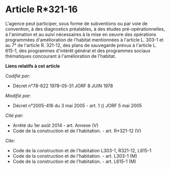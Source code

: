 # Article R*321-16

L'agence peut participer, sous forme de subventions ou par voie de convention, à des diagnostics préalables, à des études
pré-opérationnelles, à l'animation et au suivi nécessaires à la mise en oeuvre des opérations programmées d'amélioration de
l'habitat mentionnées à l'article L. 303-1 et au 7° de l'article R. 321-12, des plans de sauvegarde prévus à l'article L.
615-1, des programmes d'intérêt général et des programmes sociaux thématiques concourant à l'amélioration de l'habitat.

**Liens relatifs à cet article**

_Codifié par_:

  - Décret n°78-622 1978-05-31 JORF 8 JUIN 1978

_Modifié par_:

  - Décret n°2005-416 du 3 mai 2005 - art. 1 () JORF 5 mai 2005

_Cité par_:

  - Arrêté du 1er août 2014 - art. Annexe (V)
  - Code de la construction et de l'habitation. - art. R*321-12 (V)

_Cite_:

  - Code de la construction et de l'habitation L303-1, R321-12, L615-1
  - Code de la construction et de l'habitation. - art. L303-1 (M)
  - Code de la construction et de l'habitation. - art. L615-1 (M)
